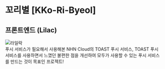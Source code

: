 # 꼬리별 [KKo-Ri-Byeol]
## 프론트엔드 (Lilac)
![라일락](https://user-images.githubusercontent.com/48639421/113157641-0a356600-9276-11eb-8ed6-db79265b296c.jpg)  
푸시 서비스가 필요해서 사용해본 NHN Cloud의 TOAST 푸시 서비스,
TOAST 푸시 서비스를 사용하면서 느꼈던 불편한 점을 개선하여
모두가 사용할 수 있는 푸시 서비스를 만드는 것이 목표인 프로젝트!

